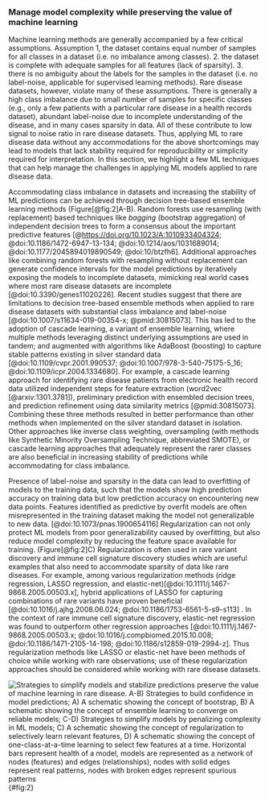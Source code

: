 ### Manage model complexity while preserving the value of machine learning


<!-- TODO: stick to one example method of each approach so that we get to describe why we need to use it --->

Machine learning methods are generally accompanied by a few critical assumptions. 
Assumption 1, the dataset contains equal number of samples for all classes in a dataset (i.e. no imbalance among classes). 
2. the dataset is complete with adequate samples for all features (lack of sparsity).
3. there is no ambiguity about the labels for the samples in the dataset (i.e. no label-noise, applicable for supervised learning methods).
Rare disease datasets, however, violate many of these assumptions.
There is generally a high class imbalance due to small number of samples for specific classes (e.g., only a few patients with a particular rare disease in a health records dataset), abundant label-noise due to incomplete understanding of the disease, and in many cases sparsity in data.
All of these contribute to low signal to noise ratio in rare disease datasets.
Thus, applying ML to rare disease data without any accommodations for the above shortcomings may lead to models that lack stability required for reproducibility or simplicity required for interpretation.
In this section, we highlight a few ML techniques that can help manage the challenges in applying ML models applied to rare disease data.

Accommodating class imbalance in datasets and increasing the stability of ML predictions can be achieved through decision tree-based ensemble learning methods (Figure[@fig:2]A-B).
Random forests use resampling (with replacement) based techniques like _bagging_ (bootstrap aggregation) of independent decision trees to form a consensus about the important predictive features [@https://doi.org/10.1023/A:1010933404324; @doi:10.1186/1472-6947-13-134; @doi:10.1214/aos/1031689014; @doi:10.1177/2045894019890549; @doi:10/btzfh6]. 
Additional approaches like combining random forests with resampling without replacement can generate confidence intervals for the model predictions by iteratively exposing the models to incomplete datasets, mimicking real world cases where most rare disease datasets are incomplete [@doi:10.3390/genes11020226].
Recent studies suggest that there are limitations to decision tree-based ensemble methods when applied to rare disease datasets with substantial class imbalance and label-noise [@doi:10.1007/s11634-019-00354-x; @pmid:30815073]. 
This has led to the adoption of cascade learning, a variant of ensemble learning, where multiple methods leveraging distinct underlying assumptions are used in tandem; and augmented with algorithms like AdaBoost (boosting) to capture stable patterns existing in silver standard data [@doi:10.1109/cvpr.2001.990537; @doi:10.1007/978-3-540-75175-5_16; @doi:10.1109/icpr.2004.1334680]. 
For example, a cascade learning approach for identifying rare disease patients from electronic health record data utilized independent steps for feature extraction (word2vec [@arxiv:1301.3781]), preliminary prediction with ensembled decision trees, and prediction refinement using data similarity metrics [@pmid:30815073]. 
Combining these three methods resulted in better performance than other methods when implemented on the silver standard dataset in isolation.
Other approaches like inverse class weighting, oversampling (with methods like Synthetic Minority Oversampling Technique, abbreviated SMOTE), or cascade learning approaches that adequately represent the rarer classes are also beneficial in increasing stability of predictions while accommodating for class imbalance.

Presence of label-noise and sparsity in the data can lead to overfitting of models to the training data, such that the models show high prediction accuracy on training data but low prediction accuracy on encountering new data points. 
Features identified as predictive by overfit models are often misrepresented in the training dataset making the model not generalizable to new data. [@doi:10.1073/pnas.1900654116]
Regularization can not only protect ML models from poor generalizability caused by overfitting, but also reduce model complexity by reducing the feature space available for training. (Figure[@fig:2]C)
Regularization is often used in rare variant discovery and immune cell signature discovery studies which are useful examples that also need to accommodate sparsity of data like rare diseases.
For example, among various regularization methods (ridge regression, LASSO regression, and elastic-net)[@doi:10.1111/j.1467-9868.2005.00503.x], hybrid applications of LASSO for capturing combinations of rare variants have proven beneficial [@doi:10.1016/j.ajhg.2008.06.024; @doi:10.1186/1753-6561-5-s9-s113] .
In the context of rare immune cell signature discovery, elastic-net regression was found to outperform other regression approaches [@doi:10.1111/j.1467-9868.2005.00503.x; @doi:10.1016/j.compbiomed.2015.10.008; @doi:10.1186/1471-2105-14-198; @doi:10.1186/s12859-019-2994-z]. 
Thus regularization methods like LASSO or elastic-net have been methods of choice while working with rare observations; use of these regularization approaches should be considered while working with rare disease datasets. 


![Strategies to simplify models and stabilize predictions preserve the value of machine learning in rare disease. A-B) Strategies to build confidence in model predictions; A) A schematic showing the concept of bootstrap, B) A schematic showing the concept of ensemble learning to converge on reliable models; C-D) Strategies to simplify models by penalizing complexity in ML models; C) A schematic showing the concept of regularization to selectively learn relevant features, D) A schematic showing the concept of one-class-at-a-time learning to select few features at a time. Horizontal bars represent health of a model, models are represented as a network of nodes (features) and edges (relationships), nodes with solid edges represent real patterns, nodes with broken edges represent spurious patterns](images/figures/pdfs/statistical-techniques.png){#fig:2}

